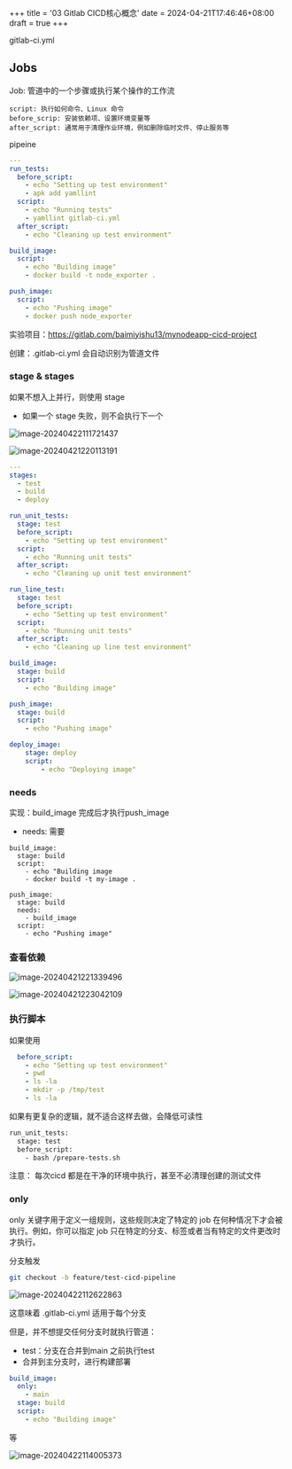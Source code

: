 +++
title = '03 Gitlab CICD核心概念'
date = 2024-04-21T17:46:46+08:00
draft = true
+++

gitlab-ci.yml

## Jobs

Job: 管道中的一个步骤或执行某个操作的工作流

```
script: 执行如何命令、Linux 命令
before_scrip: 安装依赖项、设置环境变量等
after_script: 通常用于清理作业环境，例如删除临时文件、停止服务等
```



pipeine

```yml
---
run_tests:
  before_script:
    - echo "Setting up test environment"
    - apk add yamllint
  script:
    - echo "Running tests"
    - yamllint gitlab-ci.yml
  after_script:
    - echo "Cleaning up test environment"

build_image:
  script:
    - echo "Building image"
    - docker build -t node_exporter .

push_image:
  script:
    - echo "Pushing image"
    - docker push node_exporter
```





实验项目：https://gitlab.com/baimiyishu13/mynodeapp-cicd-project

创建：.gitlab-ci.yml 会自动识别为管道文件



### stage & stages

如果不想入上并行，则使用 stage 

+ 如果一个 stage 失败，则不会执行下一个

![image-20240422111721437](/images//image-20240422111721437.png "Title")

![image-20240421220113191](/images//image-20240421220113191.png "Title")

```yml
---
stages:
  - test
  - build
  - deploy

run_unit_tests:
  stage: test
  before_script:
    - echo "Setting up test environment"
  script:
    - echo "Running unit tests"
  after_script:
    - echo "Cleaning up unit test environment"

run_line_test:
  stage: test
  before_script:
    - echo "Setting up test environment"
  script:
    - echo "Running unit tests"
  after_script:
    - echo "Cleaning up line test environment"

build_image:
  stage: build
  script:
    - echo "Building image"

push_image:
  stage: build
  script:
    - echo "Pushing image"

deploy_image:
    stage: deploy
    script:
        - echo "Deploying image"
```



### needs

实现：build_image 完成后才执行push_image

+ needs: 需要

```
build_image:
  stage: build
  script:
    - echo "Building image
    - docker build -t my-image .

push_image:
  stage: build
  needs:
    - build_image
  script:
    - echo "Pushing image"
```



### 查看依赖

 ![image-20240421221339496](/images//image-20240421221339496.png "Title") 

![image-20240421223042109](/images//image-20240421223042109.png "Title")



### 执行脚本

如果使用 

```yaml
  before_script:
    - echo "Setting up test environment"
    - pwd
    - ls -la
    - mkdir -p /tmp/test
    - ls -la
```

如果有更复杂的逻辑，就不适合这样去做，会降低可读性

```sh
run_unit_tests:
  stage: test
  before_script:
    - bash /prepare-tests.sh
```



注意： 每次cicd 都是在干净的环境中执行，甚至不必清理创建的测试文件

### only

only 关键字用于定义一组规则，这些规则决定了特定的 job 在何种情况下才会被执行。例如，你可以指定 job 只在特定的分支、标签或者当有特定的文件更改时才执行。

分支触发

```sh
git checkout -b feature/test-cicd-pipeline
```

 ![image-20240422112622863](/images//image-20240422112622863.png "Title")

这意味着  .gitlab-ci.yml 适用于每个分支

但是，并不想提交任何分支时就执行管道：

+ test：分支在合并到main 之前执行test
+ 合并到主分支时，进行构建部署



```yaml
build_image:
  only:
    - main
  stage: build
  script:
    - echo "Building image"
```

等

 ![image-20240422114005373](/images//image-20240422114005373.png "Title")
